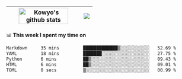 | <a href="https://github.com/anuraghazra/github-readme-stats"><img width="85%" src="https://github-readme-stats.vercel.app/api?username=kowyo&show_icons=true&hide_border=true&theme=transparent" alt="Kowyo's github stats" /></a> | <a href="https://github.com/anuraghazra/github-readme-stats"><img align="center" src="https://github-readme-stats.vercel.app/api/top-langs/?username=kowyo&exclude_repo=Engineering-Competition-Robot,mobile-robot&hide=c,assembly,shaderlab,hlsl,mathematica,cmake&layout=compact&hide_border=true&theme=transparent" /></a> |
| ------------- | ------------- |

📊 **This week I spent my time on**
<!--START_SECTION:waka-->

```txt
Markdown     35 mins         █████████████▒░░░░░░░░░░░   52.69 %
YAML         18 mins         ███████░░░░░░░░░░░░░░░░░░   27.75 %
Python       6 mins          ██▒░░░░░░░░░░░░░░░░░░░░░░   09.43 %
HTML         6 mins          ██▒░░░░░░░░░░░░░░░░░░░░░░   09.01 %
TOML         0 secs          ▒░░░░░░░░░░░░░░░░░░░░░░░░   00.99 %
```

<!--END_SECTION:waka-->

